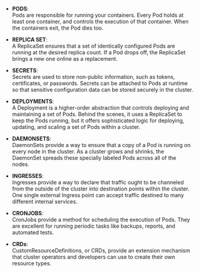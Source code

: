 + **PODS**:  
Pods are responsible for running your containers. Every Pod holds at least one container, and controls the execution of that container. When the containers exit, the Pod dies too.

+ **REPLICA SET**:  
A ReplicaSet ensures that a set of identically configured Pods are running at the desired replica count. If a Pod drops off, the ReplicaSet brings a new one online as a replacement.

+ **SECRETS**:  
Secrets are used to store non-public information, such as tokens, certificates, or passwords. Secrets can be attached to Pods at runtime so that sensitive configuration data can be stored securely in the cluster.

+ **DEPLOYMENTS**:  
A Deployment is a higher-order abstraction that controls deploying and maintaining a set of Pods. Behind the scenes, it uses a ReplicaSet to keep the Pods running, but it offers sophisticated logic for deploying, updating, and scaling a set of Pods within a cluster.

+ **DAEMONSETS**:  
DaemonSets provide a way to ensure that a copy of a Pod is running on every node in the cluster. As a cluster grows and shrinks, the DaemonSet spreads these specially labeled Pods across all of the nodes.

+ **INGRESSES**:  
Ingresses provide a way to declare that traffic ought to be channeled from the outside of the cluster into destination points within the cluster. One single external Ingress point can accept traffic destined to many different internal services.

+ **CRONJOBS**:  
CronJobs provide a method for scheduling the execution of Pods. They are excellent for running periodic tasks like backups, reports, and automated tests.

+ **CRDs**:  
CustomResourceDefinitions, or CRDs, provide an extension mechanism that cluster operators and developers can use to create their own resource types.

